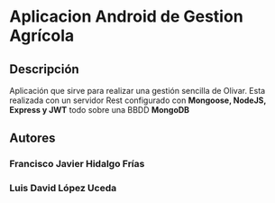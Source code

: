 # Aplicacion Android de Gestion Agrícola

## Descripción

Aplicación que sirve para realizar una gestión sencilla de Olivar. 
Esta realizada con un servidor Rest configurado con **Mongoose, NodeJS, 
Express y JWT** todo sobre una BBDD **MongoDB**

## Autores

### Francisco Javier Hidalgo Frías
### Luis David López Uceda